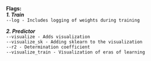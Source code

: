 **Flags:**\
**_1. Train_**\
`--log - Includes logging of weights during training`

**_2. Predictor_**\
`--visualize - Adds visualization`\
`--visualize_sk - Adding sklearn to the visualization`\
`--r2 - Determination coefficient`\
`--visualize_train - Visualization of eras of learning`
